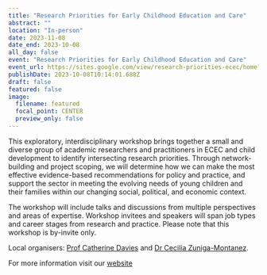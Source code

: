 ```yaml
---
title: "Research Priorities for Early Childhood Education and Care"
abstract: ""
location: "In-person"
date: 2023-11-08
date_end: 2023-10-08
all_day: false
event: "Research Priorities for Early Childhood Education and Care"
event_url: https://sites.google.com/view/research-priorities-ecec/home?pli=1
publishDate: 2023-10-08T10:14:01.688Z
draft: false
featured: false
image:
  filename: featured
  focal_point: CENTER
  preview_only: false
---
```

<!--StartFragment-->

This exploratory, interdisciplinary workshop brings together a small and diverse group of academic researchers and practitioners in ECEC and child development to identify intersecting research priorities. Through network-building and project scoping, we will determine how we can make the most effective evidence-based recommendations for policy and practice, and support the sector in meeting the evolving needs of young children and their families within our changing social, political, and economic context.

The workshop will include talks and discussions from multiple perspectives and areas of expertise. Workshop invitees and speakers will span job types and career stages from research and practice. Please note that this workshop is by-invite only. 

Local organisers: [Prof Catherine Davies](https://ahc.leeds.ac.uk/languages/staff/699/professor-catherine-davies) and [Dr Cecilia Zuniga-Montanez](https://ahc.leeds.ac.uk/languages/staff/3301/dr-cecilia-zuniga-montanez).

For more information visit our [website](https://sites.google.com/view/research-priorities-ecec/home)

<!--EndFragment-->

